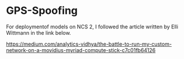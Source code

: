 # GPS-Spoofing

For deploymentof models on NCS 2, I followed the article written by Elli Wittmann in the link below.

https://medium.com/analytics-vidhya/the-battle-to-run-my-custom-network-on-a-movidius-myriad-compute-stick-c7c01fb64126
